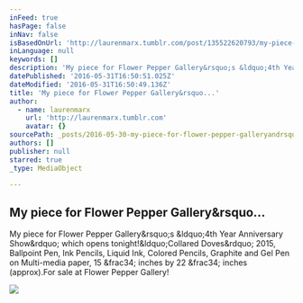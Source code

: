 ```yaml
---
inFeed: true
hasPage: false
inNav: false
isBasedOnUrl: 'http://laurenmarx.tumblr.com/post/135522620793/my-piece-for-flower-pepper-gallerys-4th-year'
inLanguage: null
keywords: []
description: 'My piece for Flower Pepper Gallery&rsquo;s &ldquo;4th Year Anniversary Show&rdquo; which opens tonight!&ldquo;Collared Doves&rdquo; 2015, Ballpoint Pen, Ink Pencils, Liquid Ink, Colored Pencils, Graphite and Gel Pen on Multi-media paper, 15 &frac34; inches by 22 &frac34; inches (approx).For sale at Flower Pepper Gallery!'
datePublished: '2016-05-31T16:50:51.025Z'
dateModified: '2016-05-31T16:50:49.136Z'
title: 'My piece for Flower Pepper Gallery&rsquo...'
author:
  - name: laurenmarx
    url: 'http://laurenmarx.tumblr.com'
    avatar: {}
sourcePath: _posts/2016-05-30-my-piece-for-flower-pepper-galleryandrsquo.md
authors: []
publisher: null
starred: true
_type: MediaObject

---
```

<article style=""><h1>My piece for Flower Pepper Gallery&amp;rsquo...</h1><p>My piece for Flower Pepper Gallery&amp;rsquo;s &amp;ldquo;4th Year Anniversary Show&amp;rdquo; which opens tonight!&amp;ldquo;Collared Doves&amp;rdquo; 2015, Ballpoint Pen, Ink Pencils, Liquid Ink, Colored Pencils, Graphite and Gel Pen on Multi-media paper, 15 &amp;frac34; inches by 22 &amp;frac34; inches (approx).For sale at Flower Pepper Gallery!</p><img src="https://s3-us-west-2.amazonaws.com/the-grid-img/p/d3624d0dad1b752554d61674d870eeeaeced609b.jpg" /></article>